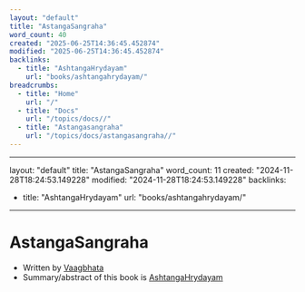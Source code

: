 ```yaml
---
layout: "default"
title: "AstangaSangraha"
word_count: 40
created: "2025-06-25T14:36:45.452874"
modified: "2025-06-25T14:36:45.452874"
backlinks:
  - title: "AshtangaHrydayam"
    url: "books/ashtangahrydayam/"
breadcrumbs:
  - title: "Home"
    url: "/"
  - title: "Docs"
    url: "/topics/docs//"
  - title: "Astangasangraha"
    url: "/topics/docs/astangasangraha//"
---
```

---
layout: "default"
title: "AstangaSangraha"
word_count: 11
created: "2024-11-28T18:24:53.149228"
modified: "2024-11-28T18:24:53.149228"
backlinks:
  - title: "AshtangaHrydayam"
    url: "books/ashtangahrydayam/"
---
# AstangaSangraha

- Written by [Vaagbhata](vaagbhata/)
- Summary/abstract of this book is [AshtangaHrydayam](books/ashtangahrydayam/)
